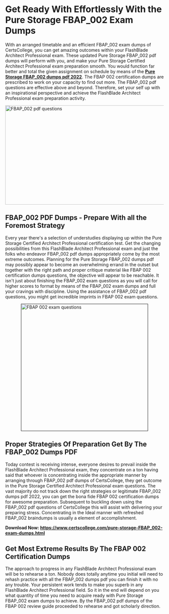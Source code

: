 <h1><strong>Get Ready With Effortlessly With the Pure Storage FBAP_002 Exam Dumps&nbsp;</strong></h1>
<p><span style="font-weight: 400;">With an arranged timetable and an efficient  FBAP_002 exam dumps of CertsCollege, you can get amazing outcomes within your FlashBlade Architect Professional exam. These updated Pure Storage FBAP_002 pdf dumps will perform with you, and make your Pure Storage Certified Architect Professional exam preparation smooth. You would function far better and total the given assignment on schedule by means of the <strong><a href="https://www.certscollege.com/pure-storage-FBAP_002-exam-dumps.html">Pure Storage FBAP_002 dumps pdf 2022</a></strong>. The FBAP 002 certification dumps are prescribed to work on your capacity to find out more. The  FBAP_002 pdf questions are effective above and beyond. Therefore, set your self up with an inspirational perspective and achieve the FlashBlade Architect Professional exam preparation activity.&nbsp;</span></p>
<p><span style="font-weight: 400;"><img style="display: block; margin-left: auto; margin-right: auto;" src="https://i.ibb.co/CPDK3ps/Yellow-and-Blue-Initiative-Blog-Banner.png" alt="FBAP_002 pdf questions" width="559" height="315" /></span></p>
<h2><strong>FBAP_002 PDF Dumps - Prepare With all the Foremost Strategy</strong></h2>
<p><span style="font-weight: 400;">Every year there's a selection of understudies displaying up within the Pure Storage Certified Architect Professional certification test. Get the changing possibilities from this FlashBlade Architect Professional exam and just the folks who endeavor FBAP_002 pdf dumps appropriately come by the most extreme outcomes. Planning for the Pure Storage FBAP_002 dumps pdf may possibly appear to become an overwhelming errand in the outset but together with the right path and proper critique material like FBAP 002 certification dumps questions, the objective will appear to be reachable. It isn't just about finishing the FBAP_002 exam questions as you will call for higher scores to format by means of the FBAP_002 exam dumps and full your cravings with discipline. Using the assistance of FBAP_002 pdf questions, you might get incredible imprints in FBAP 002 exam questions.</span></p>
<p><span style="font-weight: 400;"><a href=""><img style="display: block; margin-left: auto; margin-right: auto;" src="https://i.ibb.co/9tMrhdY/Teacher-Appreciation-Invitation.png" alt="FBAP 002 exam questions " width="404" height="404" /></a></span></p>
<h2><strong>Proper Strategies Of Preparation Get By The FBAP_002 Dumps PDF</strong></h2>
<p><span style="font-weight: 400;">Today contest is receiving intense, everyone desires to prevail inside the FlashBlade Architect Professional exam, they concentrate on a ton having said that whoever is concentrating inside the appropriate manner by arranging through FBAP_002 pdf dumps of CertsCollege, they get outcome in the Pure Storage Certified Architect Professional exam questions. The vast majority do not track down the right strategies or legitimate FBAP_002 dumps pdf 2022, you can get the bona fide FBAP 002 certification dumps for awesome preparation. Subsequent to buckling down using the  FBAP_002 pdf questions of CertsCollege this will assist with delivering your preparing stress. Concentrating in the Ideal manner with refreshed FBAP_002 braindumps is usually a element of accomplishment.</span></p>
<p><span style="font-weight: 400;"><strong>Download Now: <a href="https://www.certscollege.com/pure-storage-FBAP_002-exam-dumps.html">https://www.certscollege.com/pure-storage-FBAP_002-exam-dumps.html</a></strong></span></p>
<h2><strong>Get Most Extreme Results By The FBAP 002 Certification Dumps</strong></h2>
<p><span style="font-weight: 400;">The approach to progress in any FlashBlade Architect Professional exam will be to rehearse a ton. Nobody does totally anytime you initial will need to rehash practice with all the FBAP_002 dumps pdf you can finish it with no any trouble. Your persistent work tends to make you superb in any FlashBlade Architect Professional field. So it in the end will depend on you what quantity of time you need to acquire ready with Pure Storage FBAP_002 exam dumps to achieve. By the FBAP_002 pdf dumps of the FBAP 002 review guide proceeded to rehearse and got scholarly direction.</span></p>
